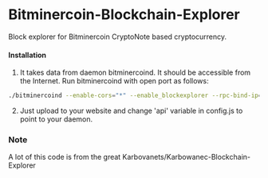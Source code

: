 # Bitminercoin-Blockchain-Explorer
Block explorer for Bitminercoin CryptoNote based cryptocurrency.

#### Installation

1) It takes data from daemon bitminercoind. It should be accessible from the Internet. Run bitminercoind with open port as follows:
```bash
./bitminercoind --enable-cors="*" --enable_blockexplorer --rpc-bind-ip=0.0.0.0 --rpc-bind-port=9998
```
2) Just upload to your website and change 'api' variable in config.js to point to your daemon.


### Note

A lot of this code is from the great Karbovanets/Karbowanec-Blockchain-Explorer
